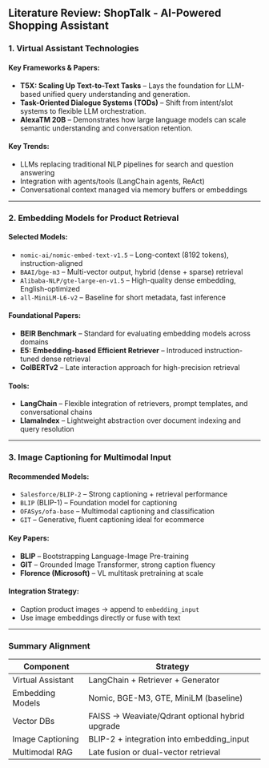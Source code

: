 
## Literature Review: ShopTalk - AI-Powered Shopping Assistant

### 1. Virtual Assistant Technologies

#### Key Frameworks & Papers:
- **T5X: Scaling Up Text-to-Text Tasks** – Lays the foundation for LLM-based unified query understanding and generation.
- **Task-Oriented Dialogue Systems (TODs)** – Shift from intent/slot systems to flexible LLM orchestration.
- **AlexaTM 20B** – Demonstrates how large language models can scale semantic understanding and conversation retention.

#### Key Trends:
- LLMs replacing traditional NLP pipelines for search and question answering
- Integration with agents/tools (LangChain agents, ReAct)
- Conversational context managed via memory buffers or embeddings

---

### 2. Embedding Models for Product Retrieval

#### Selected Models:
- `nomic-ai/nomic-embed-text-v1.5` – Long-context (8192 tokens), instruction-aligned
- `BAAI/bge-m3` – Multi-vector output, hybrid (dense + sparse) retrieval
- `Alibaba-NLP/gte-large-en-v1.5` – High-quality dense embedding, English-optimized
- `all-MiniLM-L6-v2` – Baseline for short metadata, fast inference

#### Foundational Papers:
- **BEIR Benchmark** – Standard for evaluating embedding models across domains
- **E5: Embedding-based Efficient Retriever** – Introduced instruction-tuned dense retrieval
- **ColBERTv2** – Late interaction approach for high-precision retrieval

#### Tools:
- **LangChain** – Flexible integration of retrievers, prompt templates, and conversational chains
- **LlamaIndex** – Lightweight abstraction over document indexing and query resolution

---

### 3. Image Captioning for Multimodal Input

#### Recommended Models:
- `Salesforce/BLIP-2` – Strong captioning + retrieval performance
- `BLIP` (BLIP-1) – Foundation model for captioning
- `OFASys/ofa-base` – Multimodal captioning and classification
- `GIT` – Generative, fluent captioning ideal for ecommerce

#### Key Papers:
- **BLIP** – Bootstrapping Language-Image Pre-training
- **GIT** – Grounded Image Transformer, strong caption fluency
- **Florence (Microsoft)** – VL multitask pretraining at scale

#### Integration Strategy:
- Caption product images → append to `embedding_input`
- Use image embeddings directly or fuse with text

---

### Summary Alignment
| Component | Strategy |
|----------|----------|
| Virtual Assistant | LangChain + Retriever + Generator |
| Embedding Models | Nomic, BGE-M3, GTE, MiniLM (baseline) |
| Vector DBs | FAISS → Weaviate/Qdrant optional hybrid upgrade |
| Image Captioning | BLIP-2 + integration into embedding_input |
| Multimodal RAG | Late fusion or dual-vector retrieval
